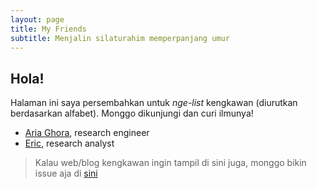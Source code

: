 ```yaml
---
layout: page
title: My Friends
subtitle: Menjalin silaturahim memperpanjang umur
---
```


## Hola!

Halaman ini saya persembahkan untuk _nge-list_ kengkawan (diurutkan berdasarkan alfabet). Monggo dikunjungi dan curi ilmunya!

- [Aria Ghora](https://ghora.net), research engineer
- [Eric](https://algonacci.github.io/), research analyst

> Kalau web/blog kengkawan ingin tampil di sini juga, monggo bikin issue aja di [sini](https://github.com/AaEzha/AaEzha.github.io/issues/new)